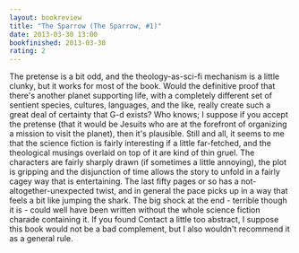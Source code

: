 ```yaml
---
layout: bookreview
title: "The Sparrow (The Sparrow, #1)"
date: 2013-03-30 13:00
bookfinished: 2013-03-30
rating: 2
---
```


The pretense is a bit odd, and the theology-as-sci-fi mechanism is a little clunky, but it works for most of the book.  Would the definitive proof that there's another planet supporting life, with a completely different set of sentient species, cultures, languages, and the like, really create such a great deal of certainty that G-d exists?  Who knows; I suppose if you accept the pretense (that it would be Jesuits who are at the forefront of organizing a mission to visit the planet), then it's plausible.  Still and all, it seems to me that the science fiction is fairly interesting if a little far-fetched, and the theological musings overlaid on top of it are kind of thin gruel.  The characters are fairly sharply drawn (if sometimes a little annoying), the plot is gripping and the disjunction of time allows the story to unfold in a fairly cagey way that is entertaining.  The last fifty pages or so has a not-altogether-unexpected twist, and in general the pace picks up in a way that feels a bit like jumping the shark.  The big shock at the end - terrible though it is - could well have been written without the whole science fiction charade containing it.  If you found Contact a little too abstract, I suppose this book would not be a bad complement, but I also wouldn't recommend it as a general rule.